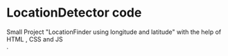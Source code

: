 # LocationDetector code
Small Project "LocationFinder using longitude and latitude" with the help of  HTML , CSS and JS   
.
